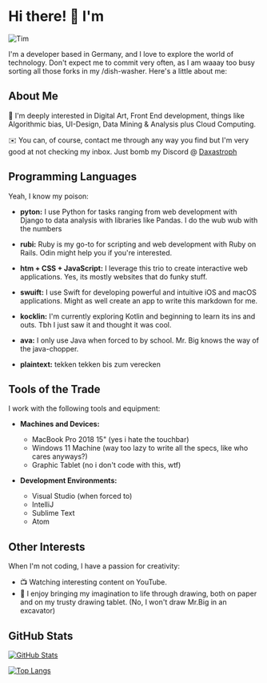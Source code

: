 # Hi there! 🌟 I'm 
<img alt="Tim" src="https://readme-typing-svg.herokuapp.com/?lines=Tim;Lupus+Zenyx&font=Fira%20Code&width=440&height=45&color=68C3D4&vCenter=true&size=21">


I'm a developer based in Germany, and I love to explore the world of technology. Don't expect me to commit very often, as I am waaay too busy sorting all those forks in my /dish-washer. Here's a little about me:

## About Me

🚀 I'm deeply interested in Digital Art, Front End development, things like Algorithmic bias, UI-Design, Data Mining & Analysis plus Cloud Computing.

✉️ You can, of course, contact me through any way you find but I'm very good at not checking my inbox. Just bomb my Discord @ [Daxastroph](https://discordapp.com/users/858408960607518739)


## Programming Languages

Yeah, I know my poison:
- **pyton:** I use Python for tasks ranging from web development with Django to data analysis with libraries like Pandas. I do the wub wub with the numbers

- **rubi:** Ruby is my go-to for scripting and web development with Ruby on Rails. Odin might help you if you're interested.

- **htm + CSS + JavaScript:** I leverage this trio to create interactive web applications. Yes, its mostly websites that do funky stuff.

- **swuift:** I use Swift for developing powerful and intuitive iOS and macOS applications. Might as well create an app to write this markdown for me.

- **kocklin:** I'm currently exploring Kotlin and beginning to learn its ins and outs. Tbh I just saw it and thought it was cool.

- **ava:** I only use Java when forced to by school. Mr. Big knows the way of the java-chopper.

- **plaintext:** tekken tekken bis zum verecken

## Tools of the Trade

I work with the following tools and equipment:

- **Machines and Devices:**
  - MacBook Pro 2018 15" (yes i hate the touchbar)
  - Windows 11 Machine (way too lazy to write all the specs, like who cares anyways?)
  - Graphic Tablet (no i don't code with this, wtf)

- **Development Environments:**
  - Visual Studio (when forced to)
  - IntelliJ
  - Sublime Text
  - Atom


## Other Interests

When I'm not coding, I have a passion for creativity:

- 📺 Watching interesting content on YouTube.
- 🎨 I enjoy bringing my imagination to life through drawing, both on paper and on my trusty drawing tablet. (No, I won't draw Mr.Big in an excavator)

## GitHub Stats

[![GitHub Stats](https://github-readme-stats.vercel.app/api?username=LupusZenyx&show_icons=true&count_private=true&theme=dark)](https://github.com/LupusZenyx)

[![Top Langs](https://github-readme-stats.vercel.app/api/top-langs/?username=LupusZenyx&theme=dark&hide_progress=true)](https://github.com/LupusZenyx)
